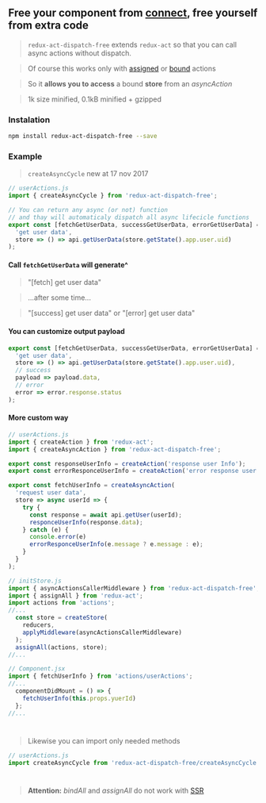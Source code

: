## Free your component from [connect](https://github.com/reactjs/react-redux), free yourself from extra code

> `redux-act-dispatch-free` extends `redux-act` so that you can call async actions without dispatch.

> Of course this works only with [assigned](https://github.com/pauldijou/redux-act#assignallactioncreators-stores) or [bound](https://github.com/pauldijou/redux-act#bindallactioncreators-stores) actions

> So it **allows you to access** a bound **store** from an *asyncAction*

> 1k size minified, 0.1kB minified + gzipped

### Instalation
```bash
npm install redux-act-dispatch-free --save
```

### Example

> `createAsyncCycle` new at 17 nov 2017

```javascript
// userActions.js
import { createAsyncCycle } from 'redux-act-dispatch-free';

// You can return any async (or not) function
// and thay will automaticaly dispatch all async lifecicle functions
export const [fetchGetUserData, successGetUserData, errorGetUserData] = createAsyncCycle(
  'get user data',
  store => () => api.getUserData(store.getState().app.user.uid)
);
```
#### Call `fetchGetUserData` will generate^

> "[fetch] get user data"

> ...after some time...

> "[success] get user data" or "[error] get user data"

#### You can customize output payload

```javascript
export const [fetchGetUserData, successGetUserData, errorGetUserData] = createAsyncCycle(
  'get user data',
  store => () => api.getUserData(store.getState().app.user.uid),
  // success
  payload => payload.data,
  // error
  error => error.response.status
);
```

#### More custom way

```javascript
// userActions.js
import { createAction } from 'redux-act';
import { createAsyncAction } from 'redux-act-dispatch-free';

export const responseUserInfo = createAction('response user Info');
export const errorResponceUserInfo = createAction('error response user Info');

export const fetchUserInfo = createAsyncAction(
  'request user data',
  store => async userId => {
    try {
      const response = await api.getUser(userId);
      responceUserInfo(response.data);
    } catch (e) {
      console.error(e)
      errorResponceUserInfo(e.message ? e.message : e);
    }
  }
);
```

```javascript
// initStore.js
import { asyncActionsCallerMiddleware } from 'redux-act-dispatch-free';
import { assignAll } from 'redux-act';
import actions from 'actions';
//...
  const store = createStore(
    reducers,
    applyMiddleware(asyncActionsCallerMiddleware)
  );
  assignAll(actions, store);
//...
```

```javascript
// Component.jsx
import { fetchUserInfo } from 'actions/userActions';
//...
  componentDidMount = () => {
    fetchUserInfo(this.props.yuerId)
  };
//...
```

#

> Likewise you can import only needed methods

```javascript
// userActions.js
import createAsyncCycle from 'redux-act-dispatch-free/createAsyncCycle';
```

#


> **Attention:** *bindAll* and *assignAll* do not work with [SSR](http://redux.js.org/docs/recipes/ServerRendering.html)
